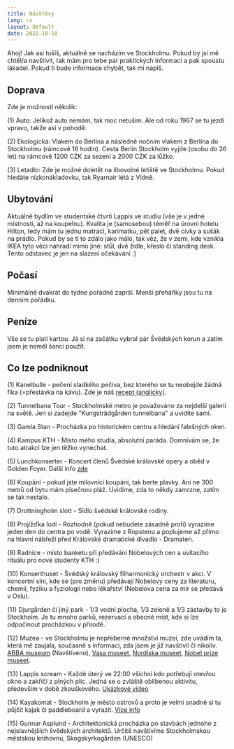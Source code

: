 ```yaml
---
title: Návštěvy
lang: cs
layout: default
date: 2022-10-10
---
```


Ahoj! Jak asi tušíš, aktuálně se nacházím ve Stockholmu. Pokud by jsi mě chtěl/a navštívit, tak mám pro tebe pár praktických informací a pak spoustu lákadel. Pokud ti bude informace chybět, tak mi napiš.

## Doprava
Zde je možností několik:

(1) Auto: Jelikož auto nemám, tak moc netuším. Ale od roku 1967 se tu jezdí vpravo, takže asi v pohodě.

(2) Ekologická: Vlakem do Berlína a následně nočním vlakem z Berlína do Stockholmu (rámcově 16 hodin). Cesta Berlín Stockholm vyjde (osobu do 26 let) na rámcově 1200 CZK za sezení a 2000 CZK za lůžko.

(3) Letadlo: Zde je možné doletět na libovolné letiště ve Stockholmu. Pokud hledáte nízkonákladovku, tak Ryarnair létá z Vídně.

## Ubytování
Aktuálně bydlím ve studentské čtvrti Lappis ve studiu (vše je v jedné místnosti, až na koupelnu). Kvalita je (samosebou) téměř na úrovni hotelu Hilton, tedy mám tu jednu matraci, karimatku, pět palet, dvě cívky a sušák na prádlo. Pokud by se ti to zdálo jako málo, tak věz, že v zemi, kde vznikla IKEA tyto věci nahradí mimo jiné: stůl, dvě židle, křeslo či standing desk. Tento odstavec je jen na slazení očekávání :)

## Počasí
Minimálně dvakrát do týdne pořádně zaprší. Menší přeháňky jsou tu na denním pořádku.

## Peníze
Vše se tu platí kartou. Já si na začátku vybral pár Švédských korun a zatím jsem je neměl šanci použít.

## Co lze podniknout
(1) Kanelbulle - pečení sladkého pečiva, bez kterého se tu neobejde žádná fika (=přestávka na kávu). Zde je náš [recept (anglicky)](https://www.gimmesomeoven.com/swedish-cinnamon-buns-kanelbullar/).

(2) Tunnelbana Tour - Stockholmské metro je považováno za nejdelší galerii na světě. Jen si zadejde "Kungsträdgården tunnelbana" a uvidíte sami.

(3) Gamla Stan - Procházka po historickém centru a hledání falešných oken.

(4) Kampus KTH - Místo mého studia, absolutní paráda. Domnívám se, že tuto atrakci lze jen těžko vynechat.

(5) Lunchkonserter - Koncert členů Švédské královské opery a oběd v Golden Foyer. Další info [zde](https://www.operan.se/en/repertoire/lunchconcert/)

(6) Koupání - pokud jste milovníci koupání, tak berte plavky. Ani ne 300 metrů od bytu mám písečnou pláž. Uvidíme, zda to někdy zamrzne, zatím se tak nestalo.

(7) Drottningholm slott - Sídlo švédské královské rodiny.

(8) Projížďka lodí - Rozhodně (pokud nebudete zásadně proti) vyrazíme jeden den do centra po vodě. Vyrazíme z Ropstenu a poplujeme až přímo na hlavní nábřeží před Královské dramatické divadlo - Dramaten.

(9) Radnice - místo banketu při předávání Nobelových cen a uvítacího rituálu pro nové studenty KTH :)

(10) Konserthuset - Švédský královský filharmonický orchestr v akci. V koncertní síni, kde se (pro změnu) předávají Nobelovy ceny za literaturu, chemii, fyziku a fyziologii nebo lékařství (Nobelova cena za mír se předává v Oslu).

(11) Djurgården či jiný park - 1/3 vodní plocha, 1/3 zeleně a 1/3 zástavby to je Stockholm. Je tu mnoho parků, rezervací a obecně míst, kde si lze odpočinout procházkou v přírodě.

(12) Muzea - ve Stockholmu je nepřeberné množství muzeí, zde uvádím ta, která mě zaujala, současně s informací, zda jsem je již navštívil či nikoliv.
[ABBA museum](https://abbathemuseum.com/en) (Navštíveno),
[Vasa museet](https://www.vasamuseet.se/en), 
[Nordiska museet](https://www.nordiskamuseet.se/en), 
[Nobel prize museet](https://nobelprizemuseum.se/en/).

(13) Lappis scream - Každé úterý ve 22:00 všichni kdo potřebují otevřou okno a zakřičí z plných plic. Jedná se o zvláště oblíbenou aktivitu, především v době zkouškového. [Ukázkové video](https://www.kth.se/blogs/studentblog/2020/01/lappis-screams-and-treasures/)

(14) Kayakomat - Stockholm je město ostrovů a proto je velmi snadné si tu půjčit kajak či paddleboard a vyrazit. [Více info](https://www.kayakomat.com/)

(15) Gunnar Asplund - Architektonická procházka po stavbách jednoho z nejslavnějších švědských architektů. Určitě navštívíme Stockholmskou městskou knihovnu, Skogskyrkogården (UNESCO)

